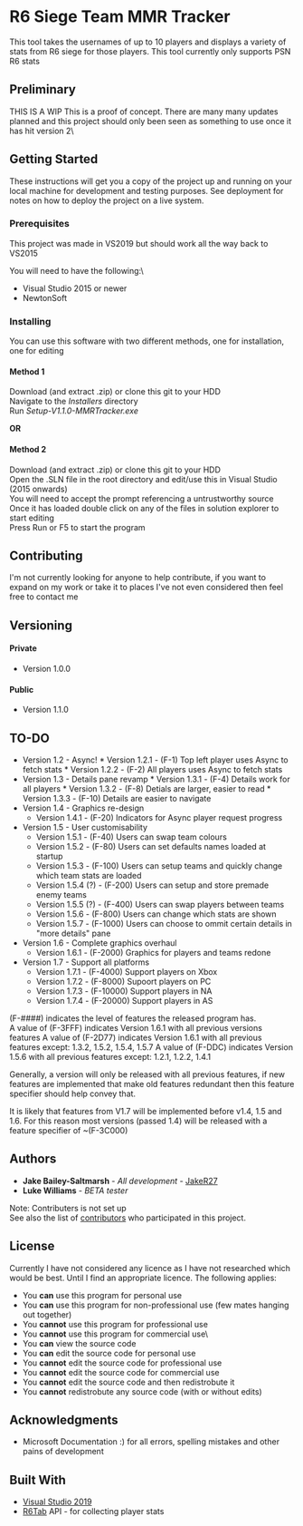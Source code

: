 # R6 Siege Team MMR Tracker

This tool takes the usernames of up to 10 players and displays a variety of stats from R6 siege for those players.
This tool currently only supports PSN R6 stats


## Preliminary
THIS IS A WIP
This is a proof of concept. There are many many updates planned and this project should only been seen as something to use once it has hit version 2\

## Getting Started
These instructions will get you a copy of the project up and running on your local machine for development and testing purposes. See deployment for notes on how to deploy the project on a live system.

### Prerequisites
This project was made in VS2019 but should work all the way back to VS2015

You will need to have the following:\
* Visual Studio 2015 or newer
* NewtonSoft

### Installing
You can use this software with two different methods, one for installation, one for editing

#### Method 1
Download (and extract .zip) or clone this git to your HDD\
Navigate to the *Installers* directory\
Run *Setup-V1.1.0-MMRTracker.exe*

**OR**

#### Method 2
Download (and extract .zip) or clone this git to your HDD\
Open the .SLN file in the root directory and edit/use this in Visual Studio (2015 onwards)\
You will need to accept the prompt referencing a untrustworthy source\
Once it has loaded double click on any of the files in solution explorer to start editing\
Press Run or F5 to start the program


## Contributing

I'm not currently looking for anyone to help contribute, if you want to expand on my work or take it to places I've not even considered then feel free to contact me

## Versioning

#### Private
* Version 1.0.0

#### Public
* Version 1.1.0

## TO-DO
* Version 1.2 - Async!
      * Version 1.2.1 - (F-1) Top left player uses Async to fetch stats
      * Version 1.2.2 - (F-2) All players uses Async to fetch stats
* Version 1.3 - Details pane revamp
      * Version 1.3.1 - (F-4) Details work for all players
      * Version 1.3.2 - (F-8) Detials are larger, easier to read
      * Version 1.3.3 - (F-10) Details are easier to navigate
* Version 1.4 - Graphics re-design
  * Version 1.4.1 - (F-20) Indicators for Async player request progress
* Version 1.5 - User customisability
  * Version 1.5.1 - (F-40) Users can swap team colours
  * Version 1.5.2 - (F-80) Users can set defaults names loaded at startup
  * Version 1.5.3 - (F-100) Users can setup teams and quickly change which team stats are loaded
  * Version 1.5.4 (?) - (F-200) Users can setup and store premade enemy teams
  * Version 1.5.5 (?) - (F-400) Users can swap players between teams
  * Version 1.5.6 - (F-800) Users can change which stats are shown
  * Version 1.5.7 - (F-1000) Users can choose to ommit certain details in "more details" pane
* Version 1.6 - Complete graphics overhaul
  * Version 1.6.1 - (F-2000) Graphics for players and teams redone
* Version 1.7 - Support all platforms
  * Version 1.7.1 - (F-4000) Support players on Xbox
  * Version 1.7.2 - (F-8000) Supoort players on PC
  * Version 1.7.3 - (F-10000) Support players in NA
  * Version 1.7.4 - (F-20000) Support players in AS
  
(F-####) indicates the level of features the released program has.\
A value of (F-3FFF) indicates Version 1.6.1 with all previous versions features
A value of (F-2D77) indicates Version 1.6.1 with all previous features except: 1.3.2, 1.5.2, 1.5.4, 1.5.7
A value of (F-DDC) indicates Version 1.5.6 with all previous features except: 1.2.1, 1.2.2, 1.4.1

Generally, a version will only be released with all previous features, if new features are implemented that make old features redundant then this feature specifier should help convey that.

It is likely that features from V1.7 will be implemented before v1.4, 1.5 and 1.6. For this reason most versions (passed 1.4) will be released with a feature specifier of ~(F-3C000) 

## Authors

* **Jake Bailey-Saltmarsh** - *All development* - [JakeR27](https://github.com/JakeR27)
* **Luke Williams** - *BETA tester*

Note: Contributers is not set up\
See also the list of [contributors](https://github.com/JakeR27) who participated in this project.

## License

Currently I have not considered any licence as I have not researched which would be best.
Until I find an appropriate licence. The following applies:
* You **can** use this program for personal use
* You **can** use this program for non-professional use (few mates hanging out together)
* You **cannot** use this program for professional use
* You **cannot** use this program for commercial use\
* You **can** view the source code
* You **can** edit the source code for personal use
* You **cannot** edit the source code for professional use
* You **cannot** edit the source code for commercial use
* You **cannot** edit the source code and then redistrobute it
* You **cannot** redistrobute any source code (with or without edits)

## Acknowledgments

* Microsoft Documentation :) for all errors, spelling mistakes and other pains of development

## Built With

* [Visual Studio 2019](https://visualstudio.microsoft.com/vs/)
* [R6Tab](https://r6tab.com/) API - for collecting player stats

